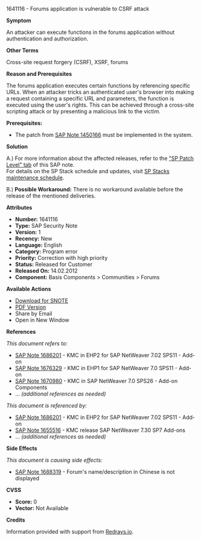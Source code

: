 1641116 - Forums application is vulnerable to CSRF attack

**Symptom**

An attacker can execute functions in the forums application without authentication and authorization.

**Other Terms**

Cross-site request forgery (CSRF), XSRF, forums

**Reason and Prerequisites**

The forums application executes certain functions by referencing specific URLs. When an attacker tricks an authenticated user's browser into making a request containing a specific URL and parameters, the function is executed using the user's rights. This can be achieved through a cross-site scripting attack or by presenting a malicious link to the victim.

**Prerequisites:**
- The patch from [SAP Note 1450166](https://me.sap.com/notes/1450166) must be implemented in the system.

**Solution**

A.) For more information about the affected releases, refer to the ["SP Patch Level" tab](https://me.sap.com/notes/1641116#tab-SP-Patch-Level) of this SAP note.  
For details on the SP Stack schedule and updates, visit [SP Stacks maintenance schedule](http://service.sap.com/sp-stacks).

B.) **Possible Workaround:** There is no workaround available before the release of the mentioned deliveries.

**Attributes**
- **Number:** 1641116
- **Type:** SAP Security Note
- **Version:** 1
- **Recency:** New
- **Language:** English
- **Category:** Program error
- **Priority:** Correction with high priority
- **Status:** Released for Customer
- **Released On:** 14.02.2012
- **Component:** Basis Components > Communities > Forums

**Available Actions**
- [Download for SNOTE](https://notesdownloads.sap.com/note/0040000017324222017)
- [PDF Version](https://userapps.support.sap.com/sap/support/sfm/notes/print/0001641116?language=en-US&token=F6159251262786FB7458B65575F7140D)
- Share by Email
- Open in New Window

**References**

*This document refers to:*
- [SAP Note 1686201](https://me.sap.com/notes/1686201) - KMC in EHP2 for SAP NetWeaver 7.02 SPS11 - Add-on
- [SAP Note 1676329](https://me.sap.com/notes/1676329) - KMC in EHP1 for SAP NetWeaver 7.0 SPS11 - Add-on
- [SAP Note 1670980](https://me.sap.com/notes/1670980) - KMC in SAP NetWeaver 7.0 SPS26 - Add-on Components
- ... *(additional references as needed)*

*This document is referenced by:*
- [SAP Note 1686201](https://me.sap.com/notes/1686201) - KMC in EHP2 for SAP NetWeaver 7.02 SPS11 - Add-on
- [SAP Note 1655516](https://me.sap.com/notes/1655516) - KMC release SAP NetWeaver 7.30 SP7 Add-ons
- ... *(additional references as needed)*

**Side Effects**

*This document is causing side effects:*
- [SAP Note 1688319](https://me.sap.com/notes/1688319) - Forum's name/description in Chinese is not displayed

**CVSS**

- **Score:** 0
- **Vector:** Not Available

**Credits**

Information provided with support from [Redrays.io](https://redrays.io).